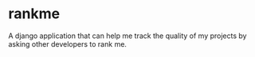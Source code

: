 # rankme
A django application that can help me track the quality of my projects by asking other developers to rank me.
